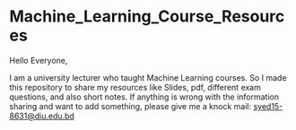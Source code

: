 # Machine_Learning_Course_Resources
Hello Everyone,

I am a university lecturer who taught Machine Learning courses. So I made this repository to share my resources like Slides, pdf, different exam questions, and also short notes. If anything is wrong with the information sharing and want to add something, please give me a knock mail: syed15-8631@diu.edu.bd

